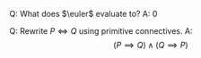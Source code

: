 Q: What does $\euler$ evaluate to?
A: $0$

Q: Rewrite $P \iff Q$ using primitive connectives.
A: $$(P \implies Q) \land (Q \implies P)$$

